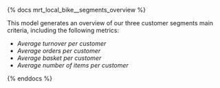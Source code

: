 {% docs mrt_local_bike__segments_overview %}

This model generates an overview of our three customer segments main criteria, including the following metrics:
- *Average turnover per customer* 
- *Average orders per customer* 
- *Average basket per customer* 
- *Average number of items per customer* 

{% enddocs %}